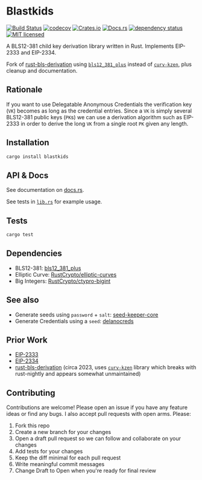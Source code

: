 # Blastkids

[![Build Status](https://travis-ci.com/DougAnderson444/blastkids.svg?branch=master)](https://travis-ci.com/DougAnderson444/blastkids)
[![codecov](https://codecov.io/gh/DougAnderson444/blastkids/branch/master/graph/badge.svg)](https://codecov.io/gh/DougAnderson444/blastkids)
[![Crates.io](https://img.shields.io/crates/v/blastkids.svg)](https://crates.io/crates/blastkids)
[![Docs.rs](https://docs.rs/blastkids/badge.svg)](https://docs.rs/blastkids)
[![dependency status](https://deps.rs/repo/github/DougAnderson444/blastkids/status.svg)](https://deps.rs/repo/github/DougAnderson444/blastkids)
[![MIT licensed](https://img.shields.io/badge/license-MIT-blue.svg)](./LICENSE)

A BLS12-381 child key derivation library written in Rust. Implements EIP-2333 and EIP-2334.

Fork of [rust-bls-derivation](https://github.com/taiyi-research-institute/rust-bls-derivation) using [`bls12_381_plus`](https://github.com/mikelodder7/bls12_381_plus) instead of [`curv-kzen`](https://crates.io/crates/curv-kzen), plus cleanup and documentation.

## Rationale

If you want to use Delegatable Anonymous Credentials the verification key (`VK`) becomes as long as the credential entries. Since a `VK` is simply several BLS12-381 public keys (`PK`s) we can use a derivation algorithm such as EIP-2333 in order to derive the long `VK` from a single root `PK` given any length.

## Installation

```bash
cargo install blastkids
```

## API & Docs

See documentation on [docs.rs](https://docs.rs/blastkids).

See tests in [`lib.rs`](./src/lib.rs) for example usage.

## Tests

```bash
cargo test
```

## Dependencies

- BLS12-381: [bls12_381_plus](https://crates.io/crates/bls12_381_plus)
- Elliptic Curve: [RustCrypto/elliptic-curves](https://crates.io/crates/elliptic-curve)
- Big Integers: [RustCrypto/ctypro-bigint](https://crates.io/crates/crypto-bigint)

## See also

- Generate seeds using `password` + `salt`: [seed-keeper-core](https://github.com/DougAnderson444/seed-keeper)
- Generate Credentials using a `seed`: [delanocreds](https://github.com/DougAnderson444/delanocreds)

## Prior Work

- [EIP-2333](https://eips.ethereum.org/EIPS/eip-2333)
- [EIP-2334](https://eips.ethereum.org/EIPS/eip-2334)
- [rust-bls-derivation](https://github.com/taiyi-research-institute/rust-bls-derivation) (circa 2023, uses [`curv-kzen`](https://crates.io/crates/curv-kzen) library which breaks with rust-nightly and appears somewhat unmaintained)

## Contributing

Contributions are welcome! Please open an issue if you have any feature ideas or find any bugs. I also accept pull requests with open arms. Please:

1. Fork this repo
2. Create a new branch for your changes
3. Open a draft pull request so we can follow and collaborate on your changes
4. Add tests for your changes
5. Keep the diff minimal for each pull request
6. Write meaningful commit messages
7. Change Draft to Open when you're ready for final review
